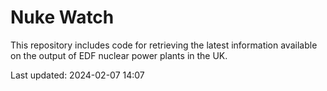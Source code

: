 # Nuke Watch

This repository includes code for retrieving the latest information available on the output of EDF nuclear power plants in the UK.

Last updated: 2024-02-07 14:07